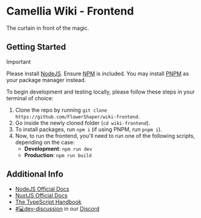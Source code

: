 # Camellia Wiki - Frontend
The curtain in front of the magic.

## Getting Started
> [!IMPORTANT]
> Please install [NodeJS](https://nodejs.org). Ensure [NPM](https://npmjs.com) is included.
> You may install [PNPM](https://pnpm.io) as your package manager instead.

To begin development and testing locally, please follow these steps in your terminal of choice:
1. Clone the repo by running `git clone https://github.com/FlowerShaper/wiki-frontend`.
2. Go inside the newly cloned folder (`cd wiki-frontend`).
3. To install packages, run `npm i` (if using PNPM, run `pnpm i`).
4. Now, to run the frontend, you'll need to run one of the following scripts, depending on the case:
   - **Development**: `npm run dev`
   - **Production**: `npm run build`

## Additional Info
- [NodeJS Official Docs](https://nodejs.org/docs/latest/api/)
- [NuxtJS Official Docs](https://nuxt.com/docs/)
- [The TypeScript Handbook](https://typescriptlang.org/docs/handbook/)
- [#💻dev-discussion](https://discord.com/channels/435720333786480641/1174624963584610334) in our [Discord](https://discord.gg/camellia)
